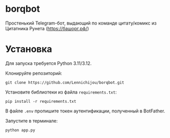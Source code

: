 # borqbot
Простенький Telegram-бот, выдающий по команде цитату/комикс из Цитатника Рунета (https://башорг.рф/)

# Установка
Для запуска требуется Python 3.11/3.12.

Клонируйте репозиторий:
```
git clone https://github.com/Lennichijou/borqbot.git
```
Установите библиотеки из файла ```requirements.txt```:
```
pip install -r requirements.txt
```
В файле ```.env``` пропишите токен аутентификации, полученный в BotFather.

Запустите в терминале:
```
python app.py
```
